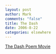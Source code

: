 ```yaml
--- 
layout: post
author: Mark
comments: "false"
title: The Dash
date: 2006-8-22
categories: elsewhere
---
```

<a href="http://www.thedashmovie.com/" title="The Dash Poem Movie">The Dash Poem Movie</a>
